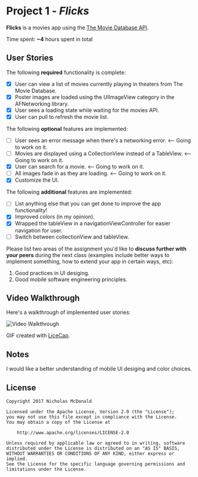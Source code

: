 # Project 1 - *Flicks*

**Flicks** is a movies app using the [The Movie Database API](http://docs.themoviedb.apiary.io/#).

Time spent: **~4** hours spent in total

## User Stories

The following **required** functionality is complete:

- [x] User can view a list of movies currently playing in theaters from The Movie Database.
- [x] Poster images are loaded using the UIImageView category in the AFNetworking library.
- [x] User sees a loading state while waiting for the movies API.
- [x] User can pull to refresh the movie list.

The following **optional** features are implemented:

- [ ] User sees an error message when there's a networking error. <-- Going to work on it.
- [ ] Movies are displayed using a CollectionView instead of a TableView. <-- Going to work on it.
- [x] User can search for a movie. <-- Going to work on it.
- [ ] All images fade in as they are loading. <-- Going to work on it.
- [x] Customize the UI.

The following **additional** features are implemented:

- [ ] List anything else that you can get done to improve the app functionality!
- [x] Improved colors (in my opinion).
- [x] Wrapped the tableView in a navigationViewController for easier navigation for user.
- [ ] Switch between collectionView and tableView.

Please list two areas of the assignment you'd like to **discuss further with your peers** during the next class (examples include better ways to implement something, how to extend your app in certain ways, etc):

1. Good practices in UI desiging.
2. Good mobile software engineering principles.

## Video Walkthrough 

Here's a walkthrough of implemented user stories:

<img src='http://imgur.com/bBJ5dUS.gif' title='Video Walkthrough' width='' alt='Video Walkthrough' />

GIF created with [LiceCap](http://www.cockos.com/licecap/).

## Notes

I would like a better understanding of mobile UI desiging and color choices.
## License

    Copyright 2017 Nicholas McDonald

    Licensed under the Apache License, Version 2.0 (the "License");
    you may not use this file except in compliance with the License.
    You may obtain a copy of the License at

        http://www.apache.org/licenses/LICENSE-2.0

    Unless required by applicable law or agreed to in writing, software
    distributed under the License is distributed on an "AS IS" BASIS,
    WITHOUT WARRANTIES OR CONDITIONS OF ANY KIND, either express or implied.
    See the License for the specific language governing permissions and
    limitations under the License.
